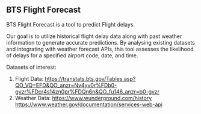 ## BTS Flight Forecast

BTS Flight Forecast is a tool to predict Flight delays.

Our goal is to utilize historical flight delay data along with past weather information to generate accurate predictions. 
By analysing existing datasets and integrating with weather forecast APIs, this tool assesses the likelihood of delays for a specified airport code, date, and time.

Datasets of interest:

1. Flight Data: https://transtats.bts.gov/Tables.asp?QO_VQ=EFD&QO_anzr=Nv4yv0r%FDb0-gvzr%FDcr4s14zn0pr%FDQn6n&QO_fu146_anzr=b0-gvzr
2. Weather Data: https://www.wunderground.com/history
		 https://www.weather.gov/documentation/services-web-api
